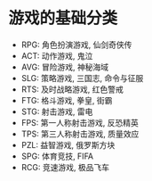 # 游戏的基础分类

- RPG: 角色扮演游戏, 仙剑奇侠传
- ACT: 动作游戏, 鬼泣
- AVG: 冒险游戏, 神秘海域
- SLG: 策略游戏, 三国志, 命令与征服
- RTS: 及时战略游戏, 红色警戒
- FTG: 格斗游戏, 拳皇, 街霸
- STG: 射击游戏, 雷电
- FPS: 第一人称射击游戏, 反恐精英
- TPS: 第三人称射击游戏, 质量效应
- PZL: 益智游戏, 俄罗斯方块
- SPG: 体育竞技, FIFA
- RCG: 竞速游戏, 极品飞车